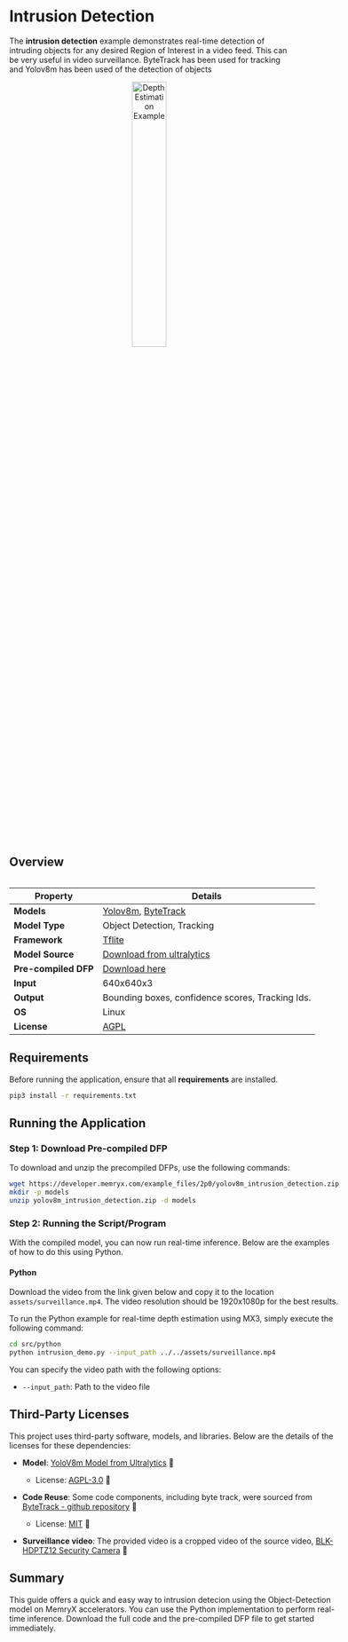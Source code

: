 # Intrusion Detection

The **intrusion detection** example demonstrates real-time detection of intruding objects for any desired Region of Interest in a video feed. This can be very useful in video surveillance. ByteTrack has been used for tracking and Yolov8m has been used of the detection of objects

<p align="center">
  <img src="assets/intrusion.gif" alt="Depth Estimation Example" width="35%" />
</p>

## Overview

<div style="display: flex">
<div style="">

| **Property**         | **Details**
|----------------------|------------------------------------------
| **Models**           | [Yolov8m](https://docs.ultralytics.com/models/yolov8/), [ByteTrack](https://github.com/ifzhang/ByteTrack?tab=readme-ov-file)
| **Model Type**       | Object Detection, Tracking
| **Framework**        | [Tflite](https://www.tensorflow.org/)
| **Model Source**     | [Download from ultralytics](https://docs.ultralytics.com/models/yolov8/)
| **Pre-compiled DFP** | [Download here](https://developer.memryx.com/example_files/2p0/yolov8m_intrusion_detection.zip)
| **Input**            | 640x640x3
| **Output**           | Bounding boxes, confidence scores, Tracking Ids.
| **OS**               | Linux
| **License**          | [AGPL](LICENSE.md)

## Requirements

Before running the application, ensure that all **requirements** are installed.

```bash
pip3 install -r requirements.txt
```

## Running the Application

### Step 1: Download Pre-compiled DFP

To download and unzip the precompiled DFPs, use the following commands:
```bash
wget https://developer.memryx.com/example_files/2p0/yolov8m_intrusion_detection.zip
mkdir -p models
unzip yolov8m_intrusion_detection.zip -d models
```


### Step 2: Running the Script/Program

With the compiled model, you can now run real-time inference. Below are the examples of how to do this using Python.

#### Python

Download the video from the link given below and copy it to the location `assets/surveillance.mp4`. The video resolution should be 1920x1080p for the best results.

To run the Python example for real-time depth estimation using MX3, simply execute the following command:

```bash
cd src/python
python intrusion_demo.py --input_path ../../assets/surveillance.mp4
```
You can specify the video path with the following options:

* `--input_path`: Path to the video file

## Third-Party Licenses

This project uses third-party software, models, and libraries. Below are the details of the licenses for these dependencies:

- **Model**: [YoloV8m Model from Ultralytics](https://docs.ultralytics.com/models/yolov8/) 🔗
  - License: [AGPL-3.0](https://github.com/ultralytics/ultralytics/tree/main?tab=AGPL-3.0-1-ov-file) 🔗

- **Code Reuse**: Some code components, including byte track, were sourced from [ByteTrack - github repository](https://github.com/ifzhang/ByteTrack?tab=readme-ov-file) 🔗
  - License: [MIT](https://github.com/ifzhang/ByteTrack?tab=readme-ov-file) 🔗

- **Surveillance video**:  The provided video is a cropped video of the source video, [BLK-HDPTZ12 Security Camera](https://www.youtube.com/watch?v=U7HRKjlXK-Y) 🔗

## Summary

This guide offers a quick and easy way to intrusion detecion using the Object-Detection model on MemryX accelerators. You can use the Python implementation to perform real-time inference. Download the full code and the pre-compiled DFP file to get started immediately.
